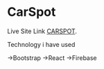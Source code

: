 # CarSpot

Live Site Link [CARSPOT](https://carspot-9a307.web.app/).

Technology i have used

→Bootstrap
→React
→Firebase 
